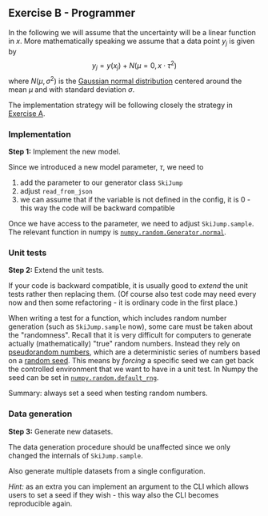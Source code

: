 ## Exercise B - Programmer

In the following we will assume that the uncertainty will be a linear function in $x$.
More mathematically speaking we assume that a data point $y_j$ is given by
$$y_j = y(x_j) + N(\mu=0, x \cdot \tau^2)$$
where $N(\mu,\sigma^2)$ is the [Gaussian normal distribution](https://en.wikipedia.org/wiki/Normal_distribution)
centered around the mean $\mu$ and with standard deviation $\sigma$.

The implementation strategy will be following closely the strategy in [Exercise A](./3-Programmer.md).

### Implementation

**Step 1:** Implement the new model.

Since we introduced a new model parameter, $\tau$, we need to
1. add the parameter to our generator class `SkiJump`
1. adjust `read_from_json`
1. we can assume that if the variable is not defined in the config, it is 0 - this way the code will be backward compatible

Once we have access to the parameter, we need to adjust `SkiJump.sample`.
The relevant function in numpy is [`numpy.random.Generator.normal`](https://numpy.org/doc/stable/reference/random/generated/numpy.random.Generator.normal.html#numpy.random.Generator.normal).

### Unit tests

**Step 2:** Extend the unit tests.

If your code is backward compatible, it is usually good to _extend_ the unit tests rather then replacing them.
(Of course also test code may need every now and then some refactoring - it is ordinary code in the first place.)

When writing a test for a function, which includes random number generation (such as `SkiJump.sample` now), some care must be taken
about the "randomness".
Recall that it is very difficult for computers to generate actually (mathematically) "true" random numbers.
Instead they rely on [pseudorandom numbers](https://en.wikipedia.org/wiki/Pseudorandom_number_generator), which are a deterministic
series of numbers based on a [random seed](https://en.wikipedia.org/wiki/Random_seed).
This means by _forcing_ a specific seed we can get back the controlled environment that we want to have in a unit test.
In Numpy the seed can be set in [`numpy.random.default_rng`](https://numpy.org/doc/stable/reference/random/generator.html#numpy.random.default_rng).

Summary: always set a seed when testing random numbers.

### Data generation

**Step 3:** Generate new datasets.

The data generation procedure should be unaffected since we only changed the internals of `SkiJump.sample`.

Also generate multiple datasets from a single configuration.

_Hint:_ as an extra you can implement an argument to the CLI which allows users to set a seed if they wish - this way also the CLI becomes
reproducible again.
